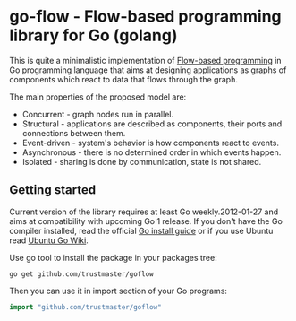 # go-flow - Flow-based programming library for Go (golang) #

This is quite a minimalistic implementation of [Flow-based programming](http://en.wikipedia.org/wiki/Flow-based_programming) in Go programming language that aims at designing applications as graphs of components which react to data that flows through the graph.

The main properties of the proposed model are:
* Concurrent - graph nodes run in parallel.
* Structural - applications are described as components, their ports and connections between them.
* Event-driven - system's behavior is how components react to events.
* Asynchronous - there is no determined order in which events happen.
* Isolated - sharing is done by communication, state is not shared.

## Getting started ##

Current version of the library requires at least Go weekly.2012-01-27 and aims at compatibility with upcoming Go 1 release. If you don't have the Go compiler installed, read the official [Go install guide](http://golang.org/doc/install.html) or if you use Ubuntu read [Ubuntu Go Wiki](https://wiki.ubuntu.com/Go).

Use go tool to install the package in your packages tree:

```
go get github.com/trustmaster/goflow
```

Then you can use it in import section of your Go programs:

```go
import "github.com/trustmaster/goflow"
```

